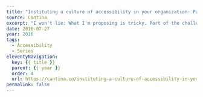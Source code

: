 ```yaml
---
title: "Instituting a culture of accessibility in your organization: Part 2"
source: Cantina
excerpt: "I won't lie: What I'm proposing is tricky. Part of the challenge of converting an organization and its body of work into an accessible one is deciding where to begin"
date: 2016-07-27
year: 2016
tags:
  - Accessibility
  - Series
eleventyNavigation:
  key: {{ title }}
  parent: {{ year }}
  order: 4
  url: https://cantina.co/instituting-a-culture-of-accessibility-in-your-organization-part-2/
permalink: false
---
```

